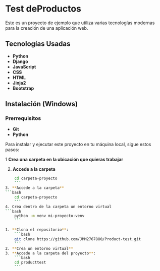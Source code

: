# Test deProductos

Este es un proyecto de ejemplo que utiliza varias tecnologías modernas para la creación de una aplicación web.

## Tecnologías Usadas

- **Python**
- **Django**
- **JavaScript**
- **CSS**
- **HTML**
- **Jinja2**
- **Bootstrap**

## Instalación (Windows)

### Prerrequisitos
- **Git**
- **Python**

Para instalar y ejecutar este proyecto en tu máquina local, sigue estos pasos:

1 **Crea una carpeta en la ubicación que quieras trabajar**

2. **Accede a la carpeta**
```bash
    cd carpeta-proyecto
    ```
3. **Accede a la carpeta**
```bash
    cd carpeta-proyecto
    ```
4. Crea dentro de la carpeta un entorno virtual
```bash
    python -m venv mi-proyecto-venv
    ```

1. **Clona el repositorio**:
    ```bash
    git clone https://github.com/JMM2767880/Product-test.git
    ```
2. **Crea un entorno virtual**
3. **Accede a la carpeta del proyecto**:
    ```bash
    cd producttest
    ```


